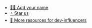 * [🙋‍♂️ Add your name ](https://github.com/zevireinitz/influencer.dev/issues/new?assignees=&labels=profile&projects=&template=profile.yml&title=Add+my+name+to+the+list+-+%3Cyour+name%3E)
* [ ⭐ Star us ](https://github.com/zevireinitz/influencer.dev)
* [ 📖 More resources for dev-influencers](https://devscandomarketing.substack.com/)
